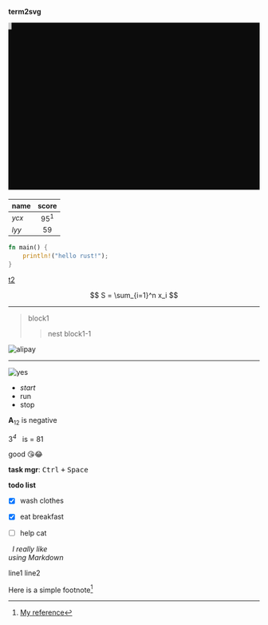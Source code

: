**term2svg**

![term2svg](/t2s2.svg)

|name|score|
|:---|:---:|
|*ycx*|95<sup>1</sup>|
|*lyy*|59|


```rust
fn main() {
	println!("hello rust!");
}
```

[t2](/t2)

$$ S = \sum_{i=1}^n x_i $$

---

> block1
>> nest block1-1

<img src="/wallet.jpg" alt="alipay" width="300" height="300"/>

---

![yes](/wallet.jpg) 

- *start*
- run
- stop

**A**<sub>12</sub> is negative

3<sup>*4*</sup>&nbsp;&nbsp;&nbsp;is = 81

good 😘😂 

**task mgr**: <kbd>Ctrl</kbd>&nbsp;<kbd>+</kbd>&nbsp;<kbd>Space</kbd>

**todo list**
- [x] wash clothes
- [x] eat breakfast
- [ ] help cat


&nbsp;&nbsp;*I really like<br>
using Markdown*

line1
line2

Here is a simple footnote[^1]

[^1]: [My reference](https://www.wikipedia.org)
